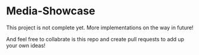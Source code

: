# Media-Showcase

This project is not complete yet. 
More implementations on the way in future!

And feel free to collabrate is this repo and create pull requests to add up your own ideas!

